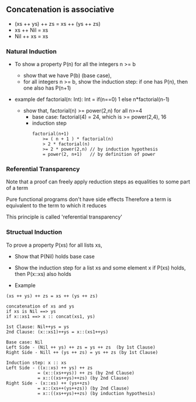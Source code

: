 
## Concatenation is associative
- (xs ++ ys) ++ zs = xs ++ (ys ++ zs)
- xs ++ Nil = xs
- Nil ++ xs = xs


### Natural Induction
- To show a property P(n) for all the integers n >= b
    - show that we have P(b) (base case),
    - for all integers n >= b, show the induction step:
        if one has P(n), then one also has P(n+1)
- example
    def factorial(n: Int): Int = 
        if(n==0) 1
        else n*factorial(n-1)
    
    - show that, factorial(n) >= power(2,n) for all n>=4
        - base case: factorial(4) = 24, which is >= power(2,4), 16
        - induction step
            ```
            factorial(n+1)
                >= ( n + 1 ) * factorial(n)
                > 2 * factorial(n)
                >= 2 * power(2,n) // by induction hypothesis
                = power(2, n+1)   // by definition of power
            ```
        
### Referential Transparency
Note that a proof can freely apply reduction steps 
as equalities to some part of a term

Pure functional programs don't have side effects
Therefore a term is equivalent to the term to which it reduces

This principle is called 'referential transparency'

### Structual Induction
To prove a property P(xs) for all lists xs,
- Show that P(Nil) holds base case
- Show the induction step for a list xs and some element x
    if P(xs) holds, then P(x::xs) also holds
    
- Example
```
(xs ++ ys) ++ zs = xs ++ (ys ++ zs)

concatenation of xs and ys
if xs is Nil ==> ys
if x::xs1 ==> x :: concat(xs1, ys)

1st Clause: Nil++ys = ys
2nd Clause: (x::xs1)++ys = x::(xs1++ys)

Base case: Nil
Left Side - (Nil ++ ys) ++ zs = ys ++ zs  (by 1st Clause)
Right Side - Nill ++ (ys ++ zs) = ys ++ zs (by 1st Clause)

Induction step: x :: xs
Left Side - ((x::xs) ++ ys) ++ zs
            = (x::(xs++ys)) ++ zs (by 2nd Clause)
            = x::((xs++ys)++zs) (by 2nd Clause)
Right Side - (x::xs) ++ (ys++zs)
            = x::(xs++(ys++zs)) (by 2nd Clause)
            = x::((xs++ys)++zs) (by induction hypothesis)

```